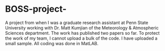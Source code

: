# BOSS-project-
A project from when I was a graduate research assistant at Penn State University working with Dr. Matt Kumjian 
of the Meteorology &amp; Atmospheric Sciences department. The work has published two papers so far.
To protect the work of my team, I cannot upload a bulk of the code. I have uploaded a small sample. All coding
was done in MatLAB.
